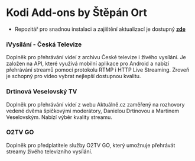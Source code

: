 # Kodi Add-ons by Štěpán Ort

* Repozitář pro snadnou instalaci a zajištění aktualizací je dostupný  **[zde](repository.stepanort.kodi-addons.zip?raw=true)**

### iVysílání - Česká Televize

Doplněk pro přehrávání videí z archivu České televize i živého vysílání. Je založen na API, které využívá mobilní aplikace pro Android a nabízí přehrávání streamů pomocí protokolu RTMP i HTTP Live Streaming. Zroveň je schopný pro video vybrat nejlepší dostupnou kvalitu.

### Drtinová Veselovský TV

Doplněk pro přehrávání videí z webu Aktuálně.cz zaměřený na rozhovory vedené dvěma špičkovými moderátory, Danielou Drtinovou a Martinem Veselovským. Nabízí výběr kvality streamu.

### O2TV GO

Doplněk pro předplatitele služby O2TV GO, který umožnuje přehrávát streamy živého televizního vysílání.



